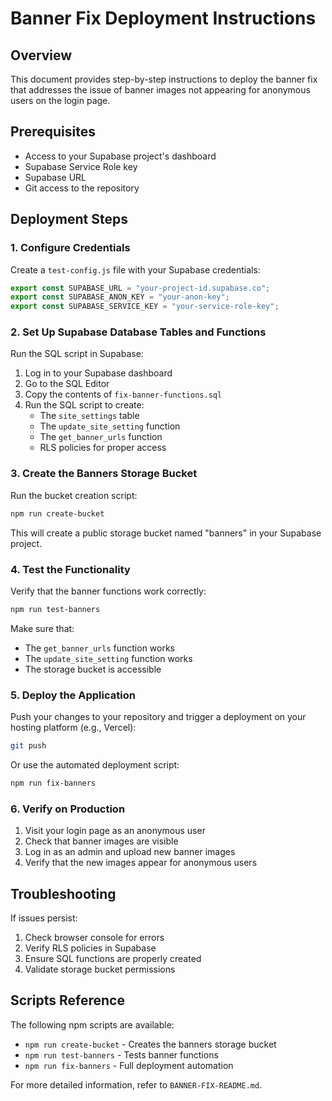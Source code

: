 # Banner Fix Deployment Instructions

## Overview

This document provides step-by-step instructions to deploy the banner fix that addresses the issue of banner images not appearing for anonymous users on the login page.

## Prerequisites

- Access to your Supabase project's dashboard
- Supabase Service Role key
- Supabase URL
- Git access to the repository

## Deployment Steps

### 1. Configure Credentials

Create a `test-config.js` file with your Supabase credentials:

```javascript
export const SUPABASE_URL = "your-project-id.supabase.co";
export const SUPABASE_ANON_KEY = "your-anon-key";
export const SUPABASE_SERVICE_KEY = "your-service-role-key";
```

### 2. Set Up Supabase Database Tables and Functions

Run the SQL script in Supabase:

1. Log in to your Supabase dashboard
2. Go to the SQL Editor
3. Copy the contents of `fix-banner-functions.sql` 
4. Run the SQL script to create:
   - The `site_settings` table
   - The `update_site_setting` function
   - The `get_banner_urls` function
   - RLS policies for proper access

### 3. Create the Banners Storage Bucket

Run the bucket creation script:

```bash
npm run create-bucket
```

This will create a public storage bucket named "banners" in your Supabase project.

### 4. Test the Functionality

Verify that the banner functions work correctly:

```bash
npm run test-banners
```

Make sure that:
- The `get_banner_urls` function works
- The `update_site_setting` function works
- The storage bucket is accessible

### 5. Deploy the Application

Push your changes to your repository and trigger a deployment on your hosting platform (e.g., Vercel):

```bash
git push
```

Or use the automated deployment script:

```bash
npm run fix-banners
```

### 6. Verify on Production

1. Visit your login page as an anonymous user
2. Check that banner images are visible
3. Log in as an admin and upload new banner images
4. Verify that the new images appear for anonymous users

## Troubleshooting

If issues persist:

1. Check browser console for errors
2. Verify RLS policies in Supabase
3. Ensure SQL functions are properly created
4. Validate storage bucket permissions

## Scripts Reference

The following npm scripts are available:

- `npm run create-bucket` - Creates the banners storage bucket
- `npm run test-banners` - Tests banner functions
- `npm run fix-banners` - Full deployment automation

For more detailed information, refer to `BANNER-FIX-README.md`. 